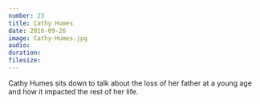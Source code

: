 ```yaml
---
number: 23
title: Cathy Humes
date: 2016-09-26
image: Cathy-Humes.jpg
audio: 
duration:
filesize: 
---
```


Cathy Humes sits down to talk about the loss of her father at a young age and how it impacted the rest of her life. 
